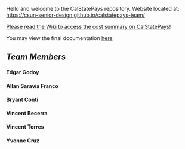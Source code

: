 Hello and welcome to the CalStatePays repository.
Website located at: https://csun-senior-design.github.io/calstatepays-team/

[Please read the Wiki to access the cost summary on CalStatePays!](https://github.com/CSUN-Senior-Design/calstatepays-team/wiki)

You may view the final documentation [here](https://docs.google.com/document/d/1GVkjXNzURXZelleRzvYcREZwdqlL2TjgsJ20qqNibbY/edit?usp=sharing)

___Team Members___  
---
#### Edgar Godoy  
#### Allan Saravia Franco  
#### Bryant Conti  
#### Vincent Becerra  
#### Vincent Torres  
#### Yvonne Cruz
